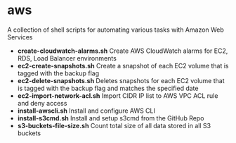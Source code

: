 aws
=======

A collection of shell scripts for automating various tasks with Amazon Web Services

- **create-cloudwatch-alarms.sh** Create AWS CloudWatch alarms for EC2, RDS, Load Balancer environments
- **ec2-create-snapshots.sh** Create a snapshot of each EC2 volume that is tagged with the backup flag
- **ec2-delete-snapshots.sh** Deletes snapshots for each EC2 volume that is tagged with the backup flag and matches the specified date
- **ec2-import-network-acl.sh** Import CIDR IP list to AWS VPC ACL rule and deny access
- **install-awscli.sh** Install and configure AWS CLI
- **install-s3cmd.sh** Install and setup s3cmd from the GitHub Repo
- **s3-buckets-file-size.sh** Count total size of all data stored in all S3 buckets